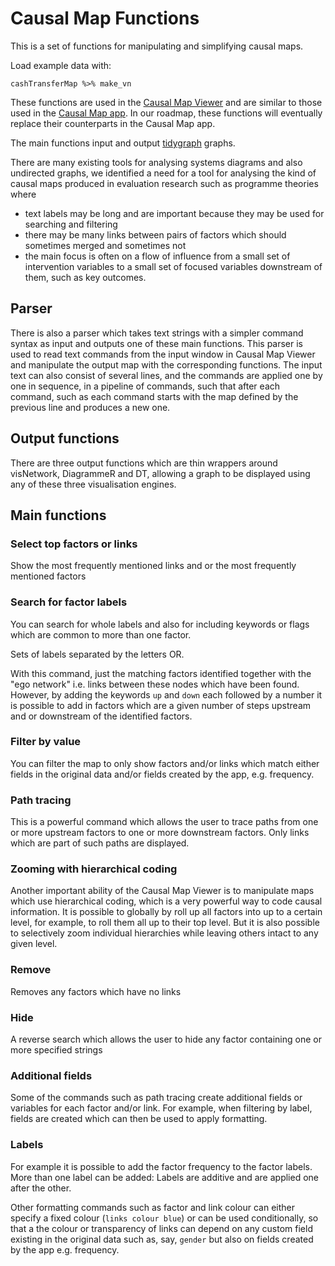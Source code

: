 # Causal Map Functions

This is a set of functions for manipulating and simplifying causal maps. 

Load example data with:

```
cashTransferMap %>% make_vn
```

These functions are used in the [Causal Map Viewer](https://causalmap.shinyapps.io/CausalMapViewer/) and are similar to those used in the [Causal Map app](http://causalmap.app). In our roadmap, these functions will eventually replace their counterparts in the Causal Map app. 

The main functions input and output [tidygraph](https://github.com/thomasp85/tidygraph) graphs. 

There are many existing tools for analysing systems diagrams and also undirected graphs, we identified a need for a tool for analysing the kind of causal maps produced in evaluation research such as programme theories where

- text labels may be long and are important because they may be used for searching and filtering
- there may be many links between pairs of factors which should sometimes merged and sometimes not
- the main focus is often on a flow of influence from a small set of intervention variables to a small set of focused variables downstream of them, such as key outcomes. 


## Parser

There is also a parser which takes text strings with a simpler command syntax as input and outputs one of these main functions. This parser is used to read text commands from the input window in Causal Map Viewer and manipulate the output map with the corresponding functions. The input text can also consist of several lines, and the commands are applied one by one in sequence, in a pipeline of commands, such that after each command, such as each command starts with the map defined by the previous line and produces a new one. 

## Output functions

There are three output functions which are thin wrappers around visNetwork, DiagrammeR and DT, allowing a graph to be displayed using any of these three visualisation engines. 


## Main functions

### Select top factors or links

Show the most frequently mentioned links and or the most frequently mentioned factors

### Search for factor labels 

You can search for whole labels and also for including keywords or flags which are common to more than one factor. 

Sets of labels separated by the letters OR. 

With this command, just the matching factors identified together with the "ego network" i.e. links between these nodes which have been found. However, by adding the keywords `up` and `down` each followed by a number it is possible to add in factors which are a given number of steps upstream and or downstream of the identified factors. 

### Filter by value

You can filter the map to only show factors and/or links which match either fields in the original data and/or fields created by the app, e.g. frequency.

### Path tracing

This is a powerful command which allows the user to trace paths from one or more upstream factors to one or more downstream factors. Only links which are part of such paths are displayed. 

### Zooming with hierarchical coding

Another important ability of the Causal Map Viewer is to manipulate maps which use hierarchical coding, which is a very powerful way to code causal information. It is possible to globally by roll up all factors into up to a certain level, for example, to roll them all up to their top level. But it is also possible to selectively zoom individual hierarchies while leaving others intact to any given level. 


### Remove

Removes any factors which have no links 


### Hide

A reverse search which allows the user to hide any factor containing one or more specified strings


### Additional fields

Some of the commands such as path tracing create additional fields or variables for each factor and/or link. For example, when filtering by label, fields are created which can then be used to apply formatting. 

### Labels

For example it is possible to add the factor frequency to the factor labels. More than one label can be added: Labels are additive and are applied one after the other. 

Other formatting commands such as factor and link colour can either specify a fixed colour (`links colour blue`) or can be used conditionally, so that a the colour or transparency of links can depend on any custom field existing in the original data such as, say, `gender` but also on fields created by the app e.g. frequency. 


